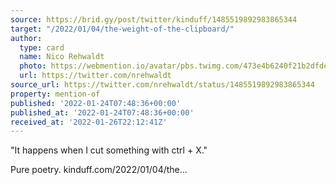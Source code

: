 ```yaml
---
source: https://brid.gy/post/twitter/kinduff/1485519892983865344
target: "/2022/01/04/the-weight-of-the-clipboard/"
author:
  type: card
  name: Nico Rehwaldt
  photo: https://webmention.io/avatar/pbs.twimg.com/473e4b6240f21b2dfde5873ce0830e535b2980dfcd08369d62734a838e6307a9.jpg
  url: https://twitter.com/nrehwaldt
source_url: https://twitter.com/nrehwaldt/status/1485519892983865344
property: mention-of
published: '2022-01-24T07:48:36+00:00'
published_at: '2022-01-24T07:48:36+00:00'
received_at: '2022-01-26T22:12:41Z'
---
```


"It happens when I cut something with ctrl + X."

Pure poetry. kinduff.com/2022/01/04/the…